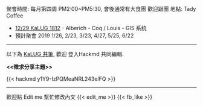 聚會時間: 每月第四周 PM2:00~PM5:30, 會後通常有大食團 歡迎跟團
地點: Tady Coffee 


 * [12/29 KaLUG 1812](https://kalug.kktix.cc/events/1812) - Alberich - Coq / Louis - GIS 系统
 * 預計聚會 2019 1/26, 2/23, 3/23, 4/27, 5/25, 6/22
---
以下為 [KaLUG 共筆](https://kalug.linux.org.tw/note), 
歡迎 登入Hackmd 共同編輯.

 **<<徵求分享主題>>**

{{< hackmd y1Y9-IzPQMeaNRL243elFQ >}}

---
歡迎點 Edit me 幫忙修改內文
{{< edit_me >}}
{{< fb_like >}}
